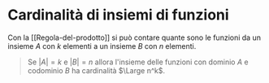 # Cardinalità di insiemi di funzioni 
Con la [[Regola-del-prodotto]] si può contare quante sono le funzioni da un insieme $A$ con $k$ elementi a un insieme $B$ con $n$ elementi. 
> Se $|A| = k$ e $|B| = n$ allora l'insieme delle funzioni con dominio $A$ e codominio $B$ ha cardinalità $\Large n^k$. 

